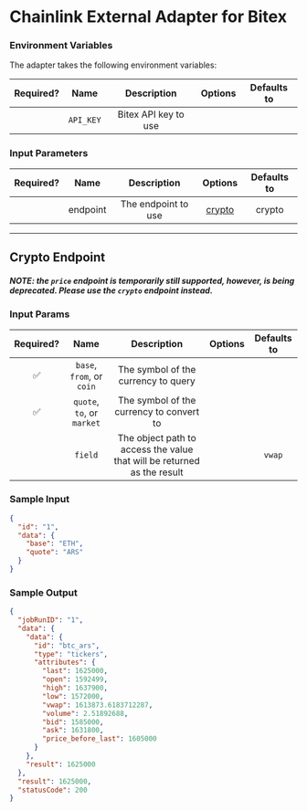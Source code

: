 # Chainlink External Adapter for Bitex

### Environment Variables

The adapter takes the following environment variables:

| Required? |   Name    |     Description      | Options | Defaults to |
| :-------: | :-------: | :------------------: | :-----: | :---------: |
|           | `API_KEY` | Bitex API key to use |         |             |

### Input Parameters

| Required? |   Name   |     Description     |          Options           | Defaults to |
| :-------: | :------: | :-----------------: | :------------------------: | :---------: |
|           | endpoint | The endpoint to use | [crypto](#Crypto-Endpoint) |   crypto    |

---

## Crypto Endpoint

##### NOTE: the `price` endpoint is temporarily still supported, however, is being deprecated. Please use the `crypto` endpoint instead.

### Input Params

| Required? |            Name            |                               Description                               | Options | Defaults to |
| :-------: | :------------------------: | :---------------------------------------------------------------------: | :-----: | :---------: |
|    ✅     | `base`, `from`, or `coin`  |                   The symbol of the currency to query                   |         |             |
|    ✅     | `quote`, `to`, or `market` |                The symbol of the currency to convert to                 |         |             |
|           |          `field`           | The object path to access the value that will be returned as the result |         |   `vwap`    |

### Sample Input

```json
{
  "id": "1",
  "data": {
    "base": "ETH",
    "quote": "ARS"
  }
}
```

### Sample Output

```json
{
  "jobRunID": "1",
  "data": {
    "data": {
      "id": "btc_ars",
      "type": "tickers",
      "attributes": {
        "last": 1625000,
        "open": 1592499,
        "high": 1637900,
        "low": 1572000,
        "vwap": 1613873.6183712287,
        "volume": 2.51892688,
        "bid": 1585000,
        "ask": 1631800,
        "price_before_last": 1605000
      }
    },
    "result": 1625000
  },
  "result": 1625000,
  "statusCode": 200
}
```
